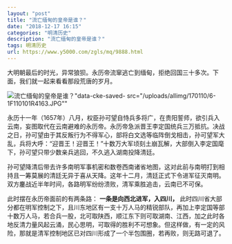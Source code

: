 ```yaml
---
layout: "post"
title: "流亡缅甸的皇帝是谁？"
date: "2018-12-17 16:15"
categories: "明清历史"
description: "流亡缅甸的皇帝是谁？"
tags: 明清历史
url: https://www.y5000.com/zgls/mq/9888.html
---
```






大明朝最后的时光，异常狼狈。永历帝流窜逃亡到缅甸，拒绝回国三十多次。下面，我们就一起来看看那段荒唐的岁月。

![流亡缅甸的皇帝是谁？"data-cke-saved-
src="/uploads/allimg/170110/6-1F110101R4163.JPG""](/uploads/allimg/170110/6-1F110101R4163.JPG)

永历十一年（1657年）八月，权臣孙可望自恃兵多将广，在贵阳誓师，欲引兵入云南，妄图取代在云南避难的永历帝。永历帝急派晋王李定国统兵三万抵抗。决战之日，孙可望由于其反叛行为不得军心，部将白文选等临阵倒戈相击，孙可望军大乱，兵将大呼：“迎晋王！迎晋王！”十数万大军顷刻土崩瓦解，大部倒入李定国麾下，孙可望只带少数亲兵逃回，不久逃入湖南投降清廷。

孙可望降清后带去许多南明军事机密和数卷西南诸省地图，这对此前与南明打到相持且一筹莫展的清廷无异于喜从天降。这年十二月，清廷正式下令进军征灭南明。双方鏖战近半年时间，各路明军纷纷溃败，清军乘胜追击，云南已不可保。

此时摆在永历帝面前的有两条路： **一条是向西北进军，入四川，**
此时四川省大部分都在明军控制之下，且川东地区有一支十万人马的精锐部队，再加上李定国等部十数万人马，若合兵一股，北可取陕西，顺江东下则可取湖南、江西，加之此时各地反清力量风起云涌，民心思明，可取得的胜利不可想象。但这样做，有一定的风险，那就是清军控制地区已对四川形成了一个半包围圈，若再败，则无路可退了。
